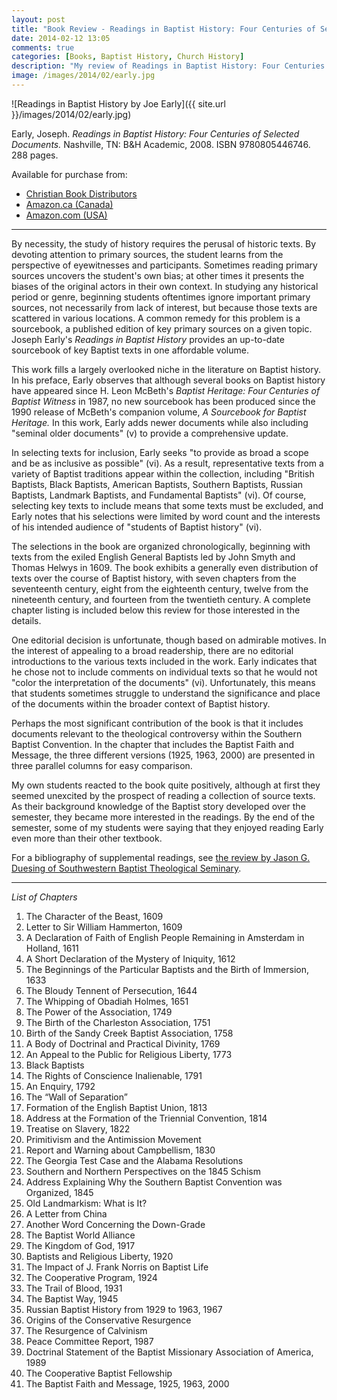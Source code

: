 ```yaml
---
layout: post
title: "Book Review - Readings in Baptist History: Four Centuries of Selected Documents by Joe Early"
date: 2014-02-12 13:05
comments: true
categories: [Books, Baptist History, Church History]
description: "My review of Readings in Baptist History: Four Centuries of Selected Documents by Joe Early."
image: /images/2014/02/early.jpg
---
```


![Readings in Baptist History by Joe Early]({{ site.url }}/images/2014/02/early.jpg)

Early, Joseph. *Readings in Baptist History: Four Centuries of Selected Documents.* Nashville, TN: B&H Academic, 2008. ISBN 9780805446746. 288 pages.

Available for purchase from: 

* [Christian Book Distributors][cbd]
* [Amazon.ca (Canada)][amazon-ca]
* [Amazon.com (USA)][amazon-com]

----

By necessity, the study of history requires the perusal of historic texts. By devoting attention to primary sources, the student learns from the perspective of eyewitnesses and participants. Sometimes reading primary sources uncovers the student's own bias; at other times it presents the biases of the original actors in their own context. In studying any historical period or genre, beginning students oftentimes ignore important primary sources, not necessarily from lack of interest, but because those texts are scattered in various locations. A common remedy for this problem is a sourcebook, a published edition of key primary sources on a given topic. Joseph Early's *Readings in Baptist History* provides an up-to-date sourcebook of key Baptist texts in one affordable volume. 

This work fills a largely overlooked niche in the literature on Baptist history. In his preface, Early observes that although several books on Baptist history have appeared since H. Leon McBeth's *Baptist Heritage: Four Centuries of Baptist Witness* in 1987, no new sourcebook has been produced since the 1990 release of McBeth's companion volume, *A Sourcebook for Baptist Heritage.* In this work, Early adds newer documents while also including "seminal older documents" (v) to provide a comprehensive update. 

In selecting texts for inclusion, Early seeks "to provide as broad a scope and be as inclusive as possible" (vi). As a result, representative texts from a variety of Baptist traditions appear within the collection, including "British Baptists, Black Baptists, American Baptists, Southern Baptists, Russian Baptists, Landmark Baptists, and Fundamental Baptists" (vi). Of course, selecting key texts to include means that some texts must be excluded, and Early notes that his selections were limited by word count and the interests of his intended audience of "students of Baptist history" (vi).

The selections in the book are organized chronologically, beginning with texts from the exiled English General Baptists led by John Smyth and Thomas Helwys in 1609. The book exhibits a generally even distribution of texts over the course of Baptist history, with seven chapters from the seventeenth century, eight from the eighteenth century, twelve from the nineteenth century, and fourteen from the twentieth century. A complete chapter listing is included below this review for those interested in the details.

One editorial decision is unfortunate, though based on admirable motives. In the interest of appealing to a broad readership, there are no editorial introductions to the various texts included in the work. Early indicates that he chose not to include comments on individual texts so that he would not "color the interpretation of the documents" (vi). Unfortunately, this means that students sometimes struggle to understand the significance and place of the documents within the broader context of Baptist history.

Perhaps the most significant contribution of the book is that it includes documents relevant to the theological controversy within the Southern Baptist Convention. In the chapter that includes the Baptist Faith and Message, the three different versions (1925, 1963, 2000) are presented in three parallel columns for easy comparison.

My own students reacted to the book quite positively, although at first they seemed unexcited by the prospect of reading a collection of source texts. As their background knowledge of the Baptist story developed over the semester, they became more interested in the readings. By the end of the semester, some of my students were saying that they enjoyed reading Early even more than their other textbook.

For a bibliography of supplemental readings, see [the review by Jason G. Duesing of Southwestern Baptist Theological Seminary][duesing].

<!-- more -->

----

*List of Chapters*

1. The Character of the Beast, 1609
2. Letter to Sir William Hammerton, 1609
3. A Declaration of Faith of English People Remaining in Amsterdam in Holland, 1611
4. A Short Declaration of the Mystery of Iniquity, 1612
5. The Beginnings of the Particular Baptists and the Birth of Immersion, 1633
6. The Bloudy Tennent of Persecution, 1644
7. The Whipping of Obadiah Holmes, 1651
8. The Power of the Association, 1749
9. The Birth of the Charleston Association, 1751
10. Birth of the Sandy Creek Baptist Association, 1758
11. A Body of Doctrinal and Practical Divinity, 1769
12. An Appeal to the Public for Religious Liberty, 1773
13. Black Baptists
14. The Rights of Conscience Inalienable, 1791
15. An Enquiry, 1792
16. The “Wall of Separation”
17. Formation of the English Baptist Union, 1813
18. Address at the Formation of the Triennial Convention, 1814
19. Treatise on Slavery, 1822
20. Primitivism and the Antimission Movement
21. Report and Warning about Campbellism, 1830
22. The Georgia Test Case and the Alabama Resolutions
23. Southern and Northern Perspectives on the 1845 Schism
24. Address Explaining Why the Southern Baptist Convention was Organized, 1845
25. Old Landmarkism: What is It?
26. A Letter from China
27. Another Word Concerning the Down-Grade
28. The Baptist World Alliance
29. The Kingdom of God, 1917
30. Baptists and Religious Liberty, 1920
31. The Impact of J. Frank Norris on Baptist Life
32. The Cooperative Program, 1924
33. The Trail of Blood, 1931
34. The Baptist Way, 1945
35. Russian Baptist History from 1929 to 1963, 1967
36. Origins of the Conservative Resurgence
37. The Resurgence of Calvinism
38. Peace Committee Report, 1987
39. Doctrinal Statement of the Baptist Missionary Association of America, 1989
40. The Cooperative Baptist Fellowship
41. The Baptist Faith and Message, 1925, 1963, 2000

[cbd]: http://www.christianbook.com/Christian/Books/product?event=AFF&p=1178855&item_no=446746
[amazon-ca]: http://www.amazon.ca/gp/product/0805446745/ref=as_li_ss_tl?ie=UTF8&camp=15121&creative=390961&creativeASIN=0805446745&linkCode=as2&tag=duncanjohns04-20
[amazon-com]: http://www.amazon.com/gp/product/0805446745/ref=as_li_ss_tl?ie=UTF8&camp=1789&creative=390957&creativeASIN=0805446745&linkCode=as2&tag=duncanandmego-20
[duesing]: http://www.baptisttheology.org/book-reviews/readings-in-baptist-history